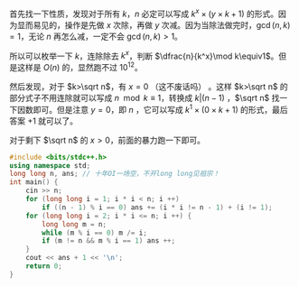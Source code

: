 首先找一下性质，发现对于所有 $k$，$n$ 必定可以写成 $k^x\times(y\times k+1)$ 的形式。因为显而易见的，操作是先做 $x$ 次除，再做 $y$ 次减。因为当除法做完时，$\gcd(n,k)=1$，无论 $n$ 再怎么减，一定不会 $\gcd(n,k)>1$。 

所以可以枚举一下 $k$，连除除去 $k^x$，判断 $\dfrac{n}{k^x}\mod k\equiv1$。但是这样是 $O(n)$ 的，显然跑不过 $10^{12}$。

然后发现，对于 $k>\sqrt n$，有 $x=0$ （这不废话吗） 。这样 $k>\sqrt n$ 的部分式子不用连除就可以写成 $n\mod k\equiv1$，转换成 $k|(n-1)$ ，$\sqrt n$ 找一下因数即可。但是注意 $y=0$，即 $n$ ，它可以写成 $k^1\times(0\times k+1)$ 的形式，最后答案 $+1$ 就可以了。

对于剩下 $\sqrt n$ 的 $x>0$，前面的暴力跑一下即可。

```cpp
#include <bits/stdc++.h>
using namespace std;
long long n, ans; // 十年OI一场空，不开long long见祖宗！
int main() {
	cin >> n;
	for (long long i = 1; i * i < n; i ++)
		if ((n - 1) % i == 0) ans += (i * i != n - 1) + (i != 1);
	for (long long i = 2; i * i <= n; i ++) {
		long long m = n;
		while (m % i == 0) m /= i;
		if (m != n && m % i == 1) ans ++;
	}
	cout << ans + 1 << '\n';
	return 0;
}

```
